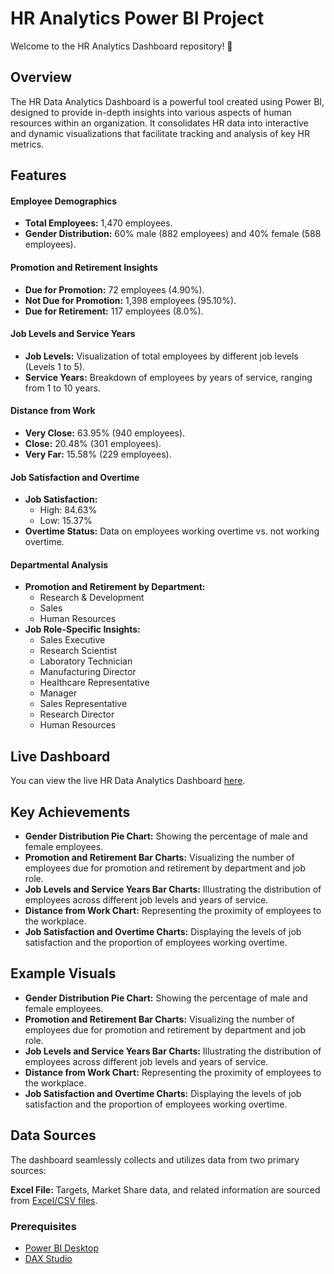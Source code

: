 
# HR Analytics Power BI Project

Welcome to the HR Analytics Dashboard repository! 🚀

## Overview
The HR Data Analytics Dashboard is a powerful tool created using Power BI, designed to provide in-depth insights into various aspects of human resources within an organization. It consolidates HR data into interactive and dynamic visualizations that facilitate tracking and analysis of key HR metrics.

## Features
#### Employee Demographics
- **Total Employees:** 1,470 employees.
- **Gender Distribution:** 60% male (882 employees) and 40% female (588 employees).

#### Promotion and Retirement Insights
- **Due for Promotion:** 72 employees (4.90%).
- **Not Due for Promotion:** 1,398 employees (95.10%).
- **Due for Retirement:** 117 employees (8.0%).

#### Job Levels and Service Years
- **Job Levels:** Visualization of total employees by different job levels (Levels 1 to 5).
- **Service Years:** Breakdown of employees by years of service, ranging from 1 to 10 years.

#### Distance from Work
- **Very Close:** 63.95% (940 employees).
- **Close:** 20.48% (301 employees).
- **Very Far:** 15.58% (229 employees).

#### Job Satisfaction and Overtime
- **Job Satisfaction:**
  - High: 84.63%
  - Low: 15.37%
- **Overtime Status:** Data on employees working overtime vs. not working overtime.

#### Departmental Analysis
- **Promotion and Retirement by Department:**
  - Research & Development
  - Sales
  - Human Resources
- **Job Role-Specific Insights:**
  - Sales Executive
  - Research Scientist
  - Laboratory Technician
  - Manufacturing Director
  - Healthcare Representative
  - Manager
  - Sales Representative
  - Research Director
  - Human Resources

## Live Dashboard
You can view the live HR Data Analytics Dashboard [here](https://app.powerbi.com/reportEmbed?reportId=0c8cffe1-f5ae-49ce-9afb-b4837ef12a40&autoAuth=true&ctid=da6b8e5b-b111-4ee7-8826-33808fed6472).

## Key Achievements
- **Gender Distribution Pie Chart:** Showing the percentage of male and female employees.
- **Promotion and Retirement Bar Charts:** Visualizing the number of employees due for promotion and retirement by department and job role.
- **Job Levels and Service Years Bar Charts:** Illustrating the distribution of employees across different job levels and years of service.
- **Distance from Work Chart:** Representing the proximity of employees to the workplace.
- **Job Satisfaction and Overtime Charts:** Displaying the levels of job satisfaction and the proportion of employees working overtime.

## Example Visuals
- **Gender Distribution Pie Chart:** Showing the percentage of male and female employees.
- **Promotion and Retirement Bar Charts:** Visualizing the number of employees due for promotion and retirement by department and job role.
- **Job Levels and Service Years Bar Charts:** Illustrating the distribution of employees across different job levels and years of service.
- **Distance from Work Chart:** Representing the proximity of employees to the workplace.
- **Job Satisfaction and Overtime Charts:** Displaying the levels of job satisfaction and the proportion of employees working overtime.


## Data Sources
The dashboard seamlessly collects and utilizes data from two primary sources:

**Excel File:** Targets, Market Share data, and related information are sourced from [Excel/CSV files](https://github.com/Jashwxnth/Power-BI-Project/blob/main/HR%20Analytics%20Data.xlsx).


### Prerequisites
- [Power BI Desktop](https://powerbi.microsoft.com/desktop/)
- [DAX Studio](https://daxstudio.org/)


